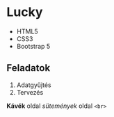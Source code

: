 # Lucky
* HTML5
* CSS3
* Bootstrap 5

## Feladatok

1. Adatgyűjtés
1. Tervezés

**Kávék** oldal
_sütemények_ oldal
`<br>`
